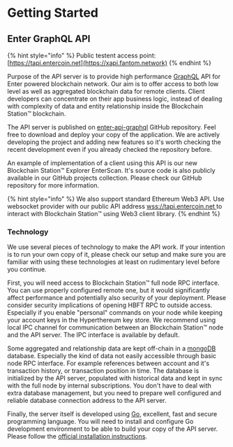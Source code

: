 # Getting Started

## Enter GraphQL API

{% hint style="info" %}
Public testent access point: [https://tapi.entercoin.net](https://xapi.fantom.network)
{% endhint %}

Purpose of the API server is to provide high performance [GraphQL](https://graphql.org) API for Enter powered blockchain network. Our aim is to offer access to both low level as well as aggregated blockchain data for remote clients. Client developers can concentrate on their app business logic, instead of dealing with complexity of data and entity relationship inside the Blockchain Station™ blockchain.

The API server is published on [enter-api-graphql](https://github.com/Fantom-foundation/fantom-api-graphql) GitHub repository. Feel free to download and deploy your copy of the application. We are actively developing the project and adding new features so it's worth checking the recent development even if you already checked the repository before.

An example of implementation of a client using this API is our new Blockchain Station™ Explorer EnterScan. It's source code is also publicly available in our GitHub projects collection. Please check our GitHub repository for more information.

{% hint style="info" %}
We also support standard Ethereum Web3 API. Use websocket provider with our public API address [wss://tapi.entercoin.net ](wss://wsapi.fantom.network)to interact with Blockchain Station™ using Web3 client library.
{% endhint %}

### Technology

We use several pieces of technology to make the API work. If your intention is to run your own copy of it, please check our setup and make sure you are familiar with using these technologies at least on rudimentary level before you continue.

First, you will need access to Blockchain Station™ full node RPC interface. You can use properly configured remote one, but it would significantly affect performance and potentially also security of your deployment. Please consider security implications of opening HBFT RPC to outside access. Especially if you enable "personal" commands on your node while keeping your account keys in the Hyperthereum key store. We recommend using local IPC channel for communication between an Blockchain Station™ node and the API server. The IPC interface is available by default.&#x20;

Some aggregated and relationship data are kept off-chain in a [mongoDB](https://www.mongodb.com) database. Especially the kind of data not easily accessible through basic node RPC interface. For example references between account and it's transaction history, or transaction position in time. The database is initialized by the API server, populated with historical data and kept in sync with the full node by internal subscriptions. You don't have to deal with extra database management, but you need to prepare well configured and reliable database connection address to the API server.

Finally, the server itself is developed using [Go](https://golang.org), excellent, fast and secure programming language. You will need to install and configure Go development environment to be able to build your copy of the API server. Please follow the [official installation instructions](https://golang.org/doc/install).
